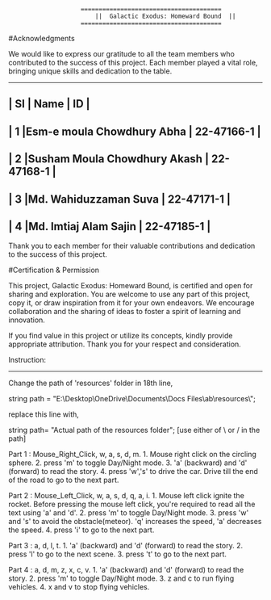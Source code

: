 						=======================================
	        				||  Galactic Exodus: Homeward Bound  ||
						=======================================


#Acknowledgments

We would like to express our gratitude to all the team members who contributed to the success of this project. Each member played a vital role, bringing unique skills and dedication to the table.

------------------------------------------------------
| SI |       Name                  |       ID        |
------------------------------------------------------
|  1 |Esm-e moula Chowdhury Abha   |  22-47166-1     |
------------------------------------------------------
|  2 |Susham Moula Chowdhury Akash |  22-47168-1     |
------------------------------------------------------     
|  3 |Md. Wahiduzzaman Suva        |  22-47171-1     |
------------------------------------------------------
|  4 |Md. Imtiaj Alam Sajin        |  22-47185-1     |
------------------------------------------------------

Thank you to each member for their valuable contributions and dedication to the success of this project.


#Certification & Permission

This project, Galactic Exodus: Homeward Bound, is certified and open for sharing and exploration. You are welcome to use any part of this project, copy it, or draw inspiration from it for your own endeavors. We encourage collaboration and the sharing of ideas to foster a spirit of learning and innovation.

If you find value in this project or utilize its concepts, kindly provide appropriate attribution. Thank you for your respect and consideration.











Instruction:
_____________________________________________________________________________________________________________________________________________

Change the path of 'resources' folder in 18th line,

string path = "E:\\Desktop\\OneDrive\\Documents\\Docs Files\\ab\\resources\\";

replace this line with,

string path= "Actual path of the resources folder";                           [use either of \\ or / in the path]


Part 1 : Mouse_Right_Click, w, a, s, d, m.
	1. Mouse right click on the circling sphere. 
	2. press 'm' to toggle Day/Night mode.
	3. 'a' (backward) and 'd' (forward) to read the story.
	4. press 'w','s' to drive the car. Drive till the end of the road to go to the next part.

Part 2 : Mouse_Left_Click, w, a, s, d, q, a, i.
	1. Mouse left click ignite the rocket. Before pressing the mouse left click, you're required to read all the text using 'a' and 'd'. 
	2. press 'm' to toggle Day/Night mode.
	3. press 'w' and 's' to avoid the obstacle(meteor). 'q' increases the speed, 'a' decreases the speed.
	4. press 'i' to go to the next part.

Part 3 : a, d, l, t.
	1. 'a' (backward) and 'd' (forward) to read the story.
	2. press 'l' to go to the next scene.
	3. press 't' to go to the next part.

Part 4 : a, d, m, z, x, c, v.
	1. 'a' (backward) and 'd' (forward) to read the story.
	2. press 'm' to toggle Day/Night mode.
	3. z and c to run flying vehicles.
	4. x and v to stop flying vehicles.
